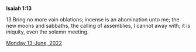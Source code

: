 **Isaiah 1:13**

13 Bring no more vain oblations; incense is an abomination unto me; the new moons and sabbaths, the calling of assemblies, I cannot away with; it is iniquity, even the solemn meeting.

[Monday 13-June, 2022](https://t.me/s/daily_scripture)

